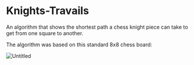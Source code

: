 # Knights-Travails
An algorithm that shows the shortest path a chess knight piece can take to get from one square to another. 


The algorithm was based on this standard 8x8 chess board:

![Untitled](https://github.com/Liamsuu/Knights-Travails/assets/58088106/b8cb056d-0cfc-4d7f-9ae5-022a95cc9c24)
